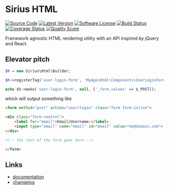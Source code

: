 # Sirius HTML

[![Source Code](http://img.shields.io/badge/source-siriusphp/html-blue.svg?style=flat-square)](https://github.com/siriusphp/html)
[![Latest Version](https://img.shields.io/packagist/v/siriusphp/html.svg?style=flat-square)](https://github.com/siriusphp/html/releases)
[![Software License](https://img.shields.io/badge/license-MIT-brightgreen.svg?style=flat-square)](https://github.com/siriusphp/html/blob/master/LICENSE)
[![Build Status](https://img.shields.io/travis/siriusphp/html/master.svg?style=flat-square)](https://travis-ci.org/siriusphp/html)
[![Coverage Status](https://img.shields.io/scrutinizer/coverage/g/siriusphp/html.svg?style=flat-square)](https://scrutinizer-ci.com/g/siriusphp/html/code-structure)
[![Quality Score](https://img.shields.io/scrutinizer/g/siriusphp/html.svg?style=flat-square)](https://scrutinizer-ci.com/g/siriusphp/html)

Framework agnostic HTML rendering utility with an API inspired by jQuery and React.

## Elevator pitch

```php
$h = new Sirius\Html\Builder;

$h->registerTag('user-login-form', 'MyApp\Html\Components\UserLoginForm');

echo $h->make('user-login-form', null, ['_form_values' => $_POST]);
```

which will output something like

```html
<form method="post" action="user/login" class="form form-inline">

<div class="form-control">
    <label for="email">Email/Username:</label>
    <input type="email" name="email" id="email" value="me@domain.com">
</div>

<!-- the rest of the form goes here -->

</form>
```

## Links

- [documentation](http://www.sirius.ro/php/sirius/html)
- [changelog](CHANGELOG.md)

